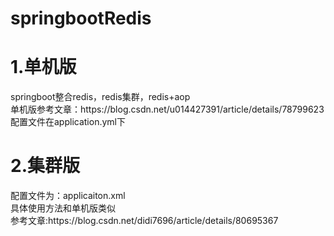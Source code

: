 # springbootRedis
<h1>1.单机版</h1>
springboot整合redis，redis集群，redis+aop<br>
单机版参考文章：https://blog.csdn.net/u014427391/article/details/78799623<br>
配置文件在application.yml下<br>


<h1>2.集群版</h1>
配置文件为：applicaiton.xml<br>
具体使用方法和单机版类似<br>
参考文章:https://blog.csdn.net/didi7696/article/details/80695367

